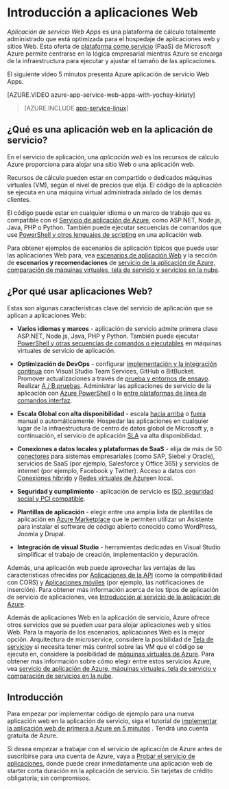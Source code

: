 <properties
    pageTitle="Descripción general de aplicaciones Web | Microsoft Azure"
    description="Obtenga información sobre cómo el servicio de aplicación de Azure le ayuda a desarrollar y aplicaciones web del host"
    services="app-service\web"
    documentationCenter=""
    authors="cephalin"
    manager="erikre"
    editor=""/>

<tags
    ms.service="app-service-web"
    ms.workload="web"
    ms.tgt_pltfrm="na"
    ms.devlang="na"
    ms.topic="get-started-article"
    ms.date="10/28/2016"
    ms.author="cephalin"/>

# <a name="web-apps-overview"></a>Introducción a aplicaciones Web

*Aplicación de servicio Web Apps* es una plataforma de cálculo totalmente administrado que está optimizada para el hospedaje de aplicaciones web y sitios Web. Esta oferta de [plataforma como servicio](https://en.wikipedia.org/wiki/Platform_as_a_service) (PaaS) de Microsoft Azure permite centrarse en la lógica empresarial mientras Azure se encarga de la infraestructura para ejecutar y ajustar el tamaño de las aplicaciones.

El siguiente vídeo 5 minutos presenta Azure aplicación de servicio Web Apps.

[AZURE.VIDEO azure-app-service-web-apps-with-yochay-kiriaty]

>[AZURE.INCLUDE [app-service-linux](../../includes/app-service-linux.md)]

## <a name="what-is-a-web-app-in-app-service"></a>¿Qué es una aplicación web en la aplicación de servicio?

En el servicio de aplicación, una *aplicación web* es los recursos de cálculo Azure proporciona para alojar una sitio Web o una aplicación web.  

Recursos de cálculo pueden estar en compartido o dedicados máquinas virtuales (VM), según el nivel de precios que elija. El código de la aplicación se ejecuta en una máquina virtual administrada aislado de los demás clientes.

El código puede estar en cualquier idioma o un marco de trabajo que es compatible con el [Servicio de aplicación de Azure](../app-service/app-service-value-prop-what-is.md), como ASP.NET, Node.js, Java, PHP o Python. También puede ejecutar secuencias de comandos que use [PowerShell y otros lenguajes de scripting](web-sites-create-web-jobs.md#acceptablefiles) en una aplicación web.

Para obtener ejemplos de escenarios de aplicación típicos que puede usar las aplicaciones Web para, vea [escenarios de aplicación Web](https://azure.microsoft.com/documentation/scenarios/web-app/) y la sección de **escenarios y recomendaciones** de [servicio de la aplicación de Azure, comparación de máquinas virtuales, tela de servicio y servicios en la nube](choose-web-site-cloud-service-vm.md#scenarios).

## <a name="why-use-web-apps"></a>¿Por qué usar aplicaciones Web?

Estas son algunas características clave del servicio de aplicación que se aplican a aplicaciones Web:

- **Varios idiomas y marcos** - aplicación de servicio admite primera clase ASP.NET, Node.js, Java, PHP y Python. También puede ejecutar [PowerShell y otras secuencias de comandos o ejecutables](../app-service-web/web-sites-create-web-jobs.md) en máquinas virtuales de servicio de aplicación.

- **Optimización de DevOps** - configurar [implementación y la integración continua](../app-service-web/app-service-continuous-deployment.md) con Visual Studio Team Services, GitHub o BitBucket. Promover actualizaciones a través de [prueba y entornos de ensayo](../app-service-web/web-sites-staged-publishing.md). Realizar [A / B pruebas](../app-service-web/app-service-web-test-in-production-get-start.md). Administrar las aplicaciones de servicio de la aplicación con [Azure PowerShell](../powershell-install-configure.md) o la [entre plataformas de línea de comandos interfaz](../xplat-cli-install.md).

- **Escala Global con alta disponibilidad** - escala [hacia arriba](../app-service-web/web-sites-scale.md) o [fuera](../monitoring-and-diagnostics/insights-how-to-scale.md) manual o automáticamente. Hospedar las aplicaciones en cualquier lugar de la infraestructura de centro de datos global de Microsoft y, a continuación, el servicio de aplicación [SLA](https://azure.microsoft.com/support/legal/sla/app-service/) va alta disponibilidad.

- **Conexiones a datos locales y plataformas de SaaS** - elija de más de 50 [conectores](../connectors/apis-list.md) para sistemas empresariales (como SAP, Siebel y Oracle), servicios de SaaS (por ejemplo, Salesforce y Office 365) y servicios de internet (por ejemplo, Facebook y Twitter). Acceso a datos con [Conexiones híbrido](../biztalk-services/integration-hybrid-connection-overview.md) y [Redes virtuales de Azure](../app-service-web/web-sites-integrate-with-vnet.md)en local.

- **Seguridad y cumplimiento** - aplicación de servicio es [ISO, seguridad social y PCI compatible](https://www.microsoft.com/TrustCenter/).

- **Plantillas de aplicación** - elegir entre una amplia lista de plantillas de aplicación en [Azure Marketplace](https://azure.microsoft.com/marketplace/) que le permiten utilizar un Asistente para instalar el software de código abierto conocido como WordPress, Joomla y Drupal.

- **Integración de visual Studio** - herramientas dedicadas en Visual Studio simplificar el trabajo de creación, implementación y depuración.

Además, una aplicación web puede aprovechar las ventajas de las características ofrecidas por [Aplicaciones de la API](../app-service-api/app-service-api-apps-why-best-platform.md) (como la compatibilidad con CORS) y [Aplicaciones móviles](../app-service-mobile/app-service-mobile-value-prop.md) (por ejemplo, las notificaciones de inserción). Para obtener más información acerca de los tipos de aplicación de servicio de aplicaciones, vea [Introducción al servicio de la aplicación de Azure](../app-service/app-service-value-prop-what-is.md).

Además de aplicaciones Web en la aplicación de servicio, Azure ofrece otros servicios que se pueden usar para alojar aplicaciones web y sitios Web. Para la mayoría de los escenarios, aplicaciones Web es la mejor opción.  Arquitectura de microservice, considere la posibilidad de [Tela de servicio](https://azure.microsoft.com/documentation/services/service-fabric)y si necesita tener más control sobre las VM que el código se ejecuta en, considere la posibilidad de [máquinas virtuales de Azure](https://azure.microsoft.com/documentation/services/virtual-machines/). Para obtener más información sobre cómo elegir entre estos servicios Azure, vea [servicio de aplicación de Azure, máquinas virtuales, tela de servicio y comparación de servicios en la nube](choose-web-site-cloud-service-vm.md).

## <a name="getting-started"></a>Introducción

Para empezar por implementar código de ejemplo para una nueva aplicación web en la aplicación de servicio, siga el tutorial de [implementar la aplicación web de primera a Azure en 5 minutos](app-service-web-get-started.md) . Tendrá una cuenta gratuita de Azure.

Si desea empezar a trabajar con el servicio de aplicación de Azure antes de suscribirse para una cuenta de Azure, vaya a [Probar el servicio de aplicaciones](http://go.microsoft.com/fwlink/?LinkId=523751), donde puede crear inmediatamente una aplicación web de starter corta duración en la aplicación de servicio. Sin tarjetas de crédito obligatoria; sin compromisos.
